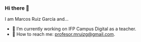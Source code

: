 ### Hi there 👋

I am Marcos Ruiz García and...

- 🔭 I’m currently working on IFP Campus Digital as a teacher.
- 💬 How to reach me: profesor.mruizg@gmail.com.
